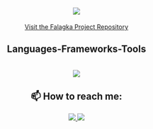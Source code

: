 <h1 align="center">
    <img src="https://readme-typing-svg.herokuapp.com/?font=Righteous&size=35&center=true&vCenter=true&width=500&height=70&duration=4000&lines=Hello+Friend!+👋;+I'm+Spyros,+Creator+of+Falagka;" />
</h1>

<p align="center">
    <a href="https://github.com/SpyrosArg/Falagka">Visit the Falagka Project Repository</a>
</p>

<h2 align="center">Languages-Frameworks-Tools</h2>
<br/>
<div align="center">
    <img src="https://skillicons.dev/icons?i=nextjs,react,graphqlnodejs,javascript,typescript,html,css,tailwind,d3js,git/>
    <img src="https://skillicons.dev/icons?i=python,r,flask,celery,ariadne,tensoflow,scikitlearn,mysql,mongodb,redis/><br>
</div>

<h2 align="center"> 📫 How to reach me:</h2>
<div align="center"> 
  <a href="mailto:spyros.argyrakos@gmail.com">
    <img src="https://img.shields.io/badge/Gmail-333333?style=for-the-badge&logo=gmail&logoColor=red" />
  </a>
  <a href="https://linkedin.com/in/spyros-argyrakos">
    <img src="https://img.shields.io/badge/LinkedIn-0077B5?style=for-the-badge&logo=linkedin&logoColor=white" />
  </a>
</div>


